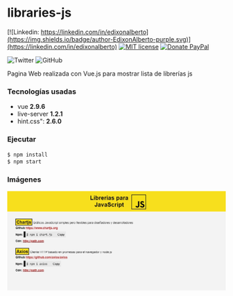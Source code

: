 # libraries-js

[![Linkedin: https://linkedin.com/in/edixonalberto](https://img.shields.io/badge/author-EdixonAlberto-purple.svg)](https://linkedin.com/in/edixonalberto)
[![MIT license](https://img.shields.io/badge/license-MIT-green.svg)](./LICENSE.md)
[![Donate PayPal](https://img.shields.io/badge/give-donation-blue.svg)](https://paypal.me/edixonp)

![Twitter](https://img.shields.io/twitter/follow/EdixonAlbertto.svg?style=social)
![GitHub](https://img.shields.io/github/followers/EdixonAlberto.svg?label=Follow&style=social)

Pagina Web realizada con Vue.js para mostrar lista de librerías js

### Tecnologías usadas

- vue **2.9.6**
- live-server **1.2.1**
- hint.css": **2.6.0**

### Ejecutar

```bash
$ npm install
$ npm start
```

### Imágenes

![Librerías](./images/librerias.jpg)
